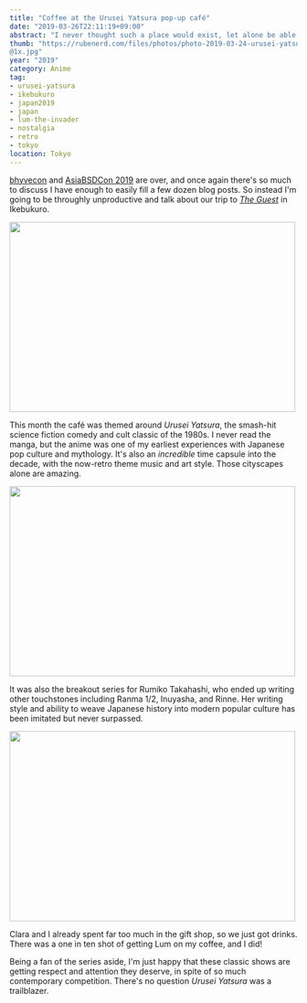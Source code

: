 ```yaml
---
title: "Coffee at the Urusei Yatsura pop-up café"
date: "2019-03-26T22:11:19+09:00"
abstract: "I never thought such a place would exist, let alone be able to go to it!"
thumb: "https://rubenerd.com/files/photos/photo-2019-03-24-urusei-yatsura-coffee
@1x.jpg"
year: "2019"
category: Anime
tag:
- urusei-yatsura
- ikebukuro
- japan2019
- japan
- lum-the-invader
- nostalgia
- retro
- tokyo
location: Tokyo
---
```

[bhyvecon] and [AsiaBSDCon 2019] are over, and once again there's so much to discuss I have enough to easily fill a few dozen blog posts. So instead I'm going to be throughly unproductive and talk about our trip to *[The Guest]* in Ikebukuro.

<p><img src="https://rubenerd.com/files/photos/photo-2019-03-24-urusei-yatsura-poster@1x.jpg" srcset="https://rubenerd.com/files/photos/photo-2019-03-24-urusei-yatsura-poster@1x.jpg 1x, https://rubenerd.com/files/photos/photo-2019-03-24-urusei-yatsura-poster@2x.jpg 2x" alt="" style="width:500px; height:333px;" /></p>

This month the café was themed around *Urusei Yatsura*, the smash-hit science fiction comedy and cult classic of the 1980s. I never read the manga, but the anime was one of my earliest experiences with Japanese pop culture and mythology. It's also an *incredible* time capsule into the decade, with the now-retro theme music and art style. Those cityscapes alone are amazing.

<p><img src="https://rubenerd.com/files/photos/photo-2019-03-24-urusei-yatsura-table@1x.jpg" srcset="https://rubenerd.com/files/photos/photo-2019-03-24-urusei-yatsura-table@1x.jpg 1x, https://rubenerd.com/files/photos/photo-2019-03-24-urusei-yatsura-table@2x.jpg 2x" alt="" style="width:500px; height:333px;" /></p>

It was also the breakout series for Rumiko Takahashi, who ended up writing other touchstones including Ranma 1/2, Inuyasha, and Rinne. Her writing style and ability to weave Japanese history into modern popular culture has been imitated but never surpassed.

<p><img src="https://rubenerd.com/files/photos/photo-2019-03-24-urusei-yatsura-coffee
@1x.jpg" srcset="https://rubenerd.com/files/photos/photo-2019-03-24-urusei-yatsura-coffee@1x.jpg 1x, https://rubenerd.com/files/photos/photo-2019-03-24-urusei-yatsura-coffee@2x.jpg 2x" alt="" style="width:500px; height:333px;" /></p>

Clara and I already spent far too much in the gift shop, so we just got drinks. There was a one in ten shot of getting Lum on my coffee, and I did!

Being a fan of the series aside, I'm just happy that these classic shows are getting respect and attention they deserve, in spite of so much contemporary competition. There's no question *Urusei Yatsura* was a trailblazer.

[bhyvecon]: http://bhyvecon.org/
[AsiaBSDCon 2019]: https://photos.asiabsdcon.org/
[The Guest]: https://www.yelp.com/biz/the-guest-cafe-%E3%81%A8-diner-%E6%B1%A0%E8%A2%8B-%E8%B1%8A%E5%B3%B6%E5%8C%BA?adjust_creative=dWJMtmYxpd5N5yoyzSuhtA
